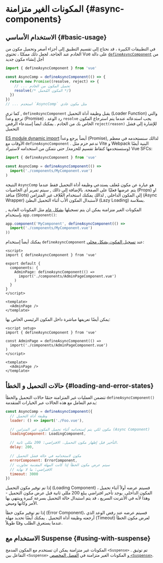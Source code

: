 # المكونات الغير متزامنة {#async-components}

## الاستخدام الأساسي {#basic-usage}

في التطبيقات الكبيرة ، قد نحتاج إلى تقسيم التطبيق إلى أجزاء أصغر وتحميل مكون من الخادم عند الحاجة. لجعل ذلك ممكنًا ، تحتوي Vue على دالة 
[`defineAsyncComponent`](/api/general.html#defineasynccomponent) من أجل إنشاء مكون جديد

```js
import { defineAsyncComponent } from 'vue'

const AsyncComp = defineAsyncComponent(() => {
  return new Promise((resolve, reject) => {
    // ... تحميل المكون من الخادم
    resolve(/* المكون المُحمل */)
  })
})
// ... استخدم `AsyncComp` مثل مكون عادي
```
كما تري , `defineAsyncComponent` يقبل وظيفة أداة التحميل (Loader Function) والتي ترجع وعداً (Promise) . رد الوعد `resolve` يجب استدعائه عندما يتم استرجاع المكون الخاص بك من الخادم . يمكنك ايضاً إستدعاء الرفض `reject(reason)` للإشارة إلي فشل التحميل


[ES module dynamic import](https://developer.mozilla.org/en-US/docs/Web/JavaScript/Reference/Operators/import) أيضاً يرجع وعداً (Promise), لذالك سنستحدمه في معظم الأوقات مع `defineAsyncComponent` . تدعم حزم مثل Vite و Webpack البنية أيضًا (وستستخدمها كنقاط تقسيم للحزمة), حتى نتمكن من استخدامه لاستيراد Vue SFCs:


```js
import { defineAsyncComponent } from 'vue'

const AsyncComp = defineAsyncComponent(() =>
  import('./components/MyComponent.vue')
)
```
النتيجة `AsyncComp` هو عبارة عن مكون مُغلف يستدعي وظيفة أداة التحميل فقط عندما يتم عرضها فعليًا على الصفحة. بالإضافة إلي ذالك , سيتم تمرير أي الخاصيات (Props) او منافذ (Slots) إلي المكون الداخلي , لذالك يمكنك استخدام الغُلاف غير المتزامن (Async Wrapper) لأستبدال المكون الأب أثناء التحميل البطئ (Lazy Loading) بسلاسة.


 المكونات الغير متزامنة يمكن ان يتم تسجيلها [بشكل عام](/guide/components/registration.html#global-registration) مثل المكونات العادية , بإستخدام `app.component()`:


```js
app.component('MyComponent', defineAsyncComponent(() =>
  import('./components/MyComponent.vue')
))
```

<div class="options-api">

يمكنك أيضاً إستخدام `defineAsyncComponent` عند [تسجيل المكون بشكل محلي](/guide/components/registration.html#local-registration):

```vue
<script>
import { defineAsyncComponent } from 'vue'

export default {
  components: {
    AdminPage: defineAsyncComponent(() =>
      import('./components/AdminPageComponent.vue')
    )
  }
}
</script>

<template>
  <AdminPage />
</template>
```

</div>

<div class="composition-api">

يمكن أيضًا تعريفها مباشرة داخل المكون الرئيسي الخاص بها:

```vue
<script setup>
import { defineAsyncComponent } from 'vue'

const AdminPage = defineAsyncComponent(() =>
  import('./components/AdminPageComponent.vue')
)
</script>

<template>
  <AdminPage />
</template>
```

</div>

## حالات التحميل و الخطأ {#loading-and-error-states}

تتضمن العمليات غير المتزامنة حتمًا حالات التحميل والخطأ `defineAsyncComponent()`
يدعم التعامل مع هذه الحالات عبر الخيارات المتقدمة:

```js
const AsyncComp = defineAsyncComponent({
  // وظيفة أداة التحميل
  loader: () => import('./Foo.vue'),

  // مكون لكي يتم إستخدامه أثناء تحميل المكون غير المتزامن (Async Component)
  loadingComponent: LoadingComponent,

  // التأخير قبل إظهار مكون التحميل. الافتراضي: 200 مللي ثانية.
  delay: 200,

  // مكون لاستخدامه في حالة فشل التحميل
  errorComponent: ErrorComponent,
  // سيتم عرض مكون الخطأ إذا كانت المهلة المقدمة تجاوزت
  // الافتراضي: ما لا نهاية
  timeout: 3000
})
```

إذا تم توفير مكون التحميل (Loading Component) ، فسيتم عرضه أولاً أثناء تحميل المكون الداخلي. يوجد تأخير افتراضي يبلغ 200 مللي ثانية قبل عرض مكون التحميل - وهذا لأنه في الأنترنت السريع ، قد يتم استبدال حالة التحميل بسرعة كبيرة وينتهي بها الأمر وكأنها وميض.

إذا تم توفير مكون خطأ (Error Component)، فسيتم عرضه عند رفض الوعد الذي أرجعته وظيفة أداة التحميل . يمكنك أيضًا تحديد مهلة (Timeout) لعرض مكون الخطأ عندما يستغرق الطلب وقتًا طويلاً.

## الاستخدام مع Suspense {#using-with-suspense}

المكونات غير متزامنة يمكن ان تستخدم مع المكون المدمج `<Suspense>` .  تم توثيق التفاعل بين 
`<Suspense>` و المكونات الغير متزامنة في [الفصل المخصص `<Suspense>`](/guide/built-ins/suspense.html).


